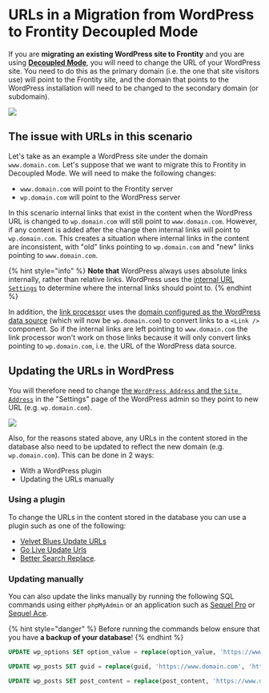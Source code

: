 # URLs in a Migration from WordPress to Frontity Decoupled Mode

If you are **migrating an existing WordPress site to Frontity** and you are using [**Decoupled Mode**](../architecture/decoupled-mode.md), you will need to change the URL of your WordPress site. You need to do this as the primary domain (i.e. the one that site visitors use) will point to the Frontity site, and the domain that points to the WordPress installation will need to be changed to the secondary domain (or subdomain).

![](https://frontity.org/wp-content/uploads/2021/05/decoupled-mode-features.png)

## The issue with URLs in this scenario

Let's take as an example a WordPress site under the domain `www.domain.com`. Let's suppose that we want to migrate this to Frontity in Decoupled Mode. We will need to make the following changes:

- `www.domain.com` will point to the Frontity server
- `wp.domain.com` will point to the WordPress server

In this scenario internal links that exist in the content when the WordPress URL is changed to `wp.domain.com` will still point to `www.domain.com`. However, if any content is added after the change then internal links will point to `wp.domain.com`. This creates a situation where internal links in the content are inconsistent, with "old" links pointing to `wp.domain.com` and "new" links pointing to `www.domain.com`.

{% hint style="info" %}
**Note that** WordPress always uses absolute links internally, rather than relative links. WordPress uses the [internal URL `Settings`](https://wordpress.org/support/article/changing-the-site-url/) to determine where the internal links should point to.
{% endhint %}

In addition, the [link processor](https://api.frontity.org/frontity-packages/collections-packages/components#the-link-processor) uses the [domain configured as the WordPress data source](./setting-url-wordpress-source-data.md) (which will now be `wp.domain.com`) to convert links to a `<Link />` component. So if the internal links are left pointing to `www.domain.com` the link processor won't work on those links because it will only convert links pointing to `wp.domain.com`, i.e. the URL of the WordPress data source.

## Updating the URLs in WordPress

You will therefore need to change [the `WordPress Address` and the `Site Address`](https://wordpress.org/support/article/changing-the-site-url/) in the "Settings" page of the WordPress admin so they point to new URL (e.g. `wp.domain.com`).

![](https://frontity.org/wp-content/uploads/2021/05/migration-wordpress-frontity-settings.png)

Also, for the reasons stated above, any URLs in the content stored in the database also need to be updated to reflect the new domain (e.g. `wp.domain.com`). This can be done in 2 ways:

- With a WordPress plugin
- Updating the URLs manually

### Using a plugin

To change the URLs in the content stored in the database you can use a plugin such as one of the following:
- [Velvet Blues Update URLs](https://wordpress.org/plugins/velvet-blues-update-urls/)
- [Go Live Update Urls](https://en-gb.wordpress.org/plugins/go-live-update-urls/)
- [Better Search Replace](https://wordpress.org/plugins/better-search-replace/).

### Updating manually

You can also update the links manually by running the following SQL commands using either `phpMyAdmin` or an application such as [Sequel Pro](https://www.sequelpro.com/) or [Sequel Ace](https://sequel-ace.com/).

{% hint style="danger" %}
Before running the commands below ensure that you have **a backup of your database**!
{% endhint %}

```sql
UPDATE wp_options SET option_value = replace(option_value, 'https://www.domain.com', 'https://wp.domain.com') WHERE option_name = 'home' OR option_name = 'siteurl’;
```

```sql
UPDATE wp_posts SET guid = replace(guid, 'https://www.domain.com', 'https://wp.domain.com');
```

```sql
UPDATE wp_posts SET post_content = replace(post_content, 'https://www.domain.com', 'https://wp.domain.com');
```
